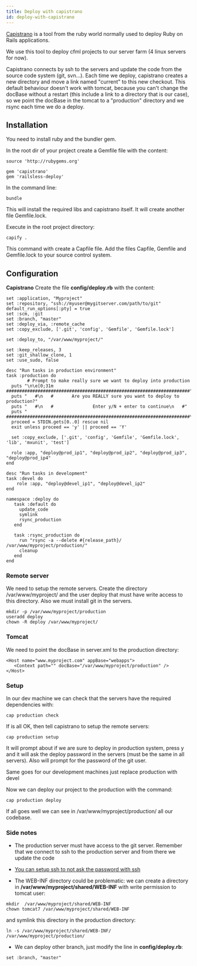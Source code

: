 ```yaml
---
title: Deploy with capistrano
id: deploy-with-capistrano
---
```


[Capistrano](http://www.capistranorb.com/) is a tool from the ruby world normally used to deploy Ruby on Rails applications.

We use this tool to deploy cfml projects to our server farm (4 linux servers for now).

Capistrano connects by ssh to the servers and update the code from the source code system (git, svn...). Each time we deploy, capistrano creates a new directory and move a link named "current" to this new checkout. This default behaviour doesn't work with tomcat, because you can't change the docBase without a restart (this include a link to a directory that is our case), so we point the docBase in the tomcat to a "production" directory and we rsync each time we do a deploy.

## Installation ##

You need to install ruby and the bundler gem.

In the root dir of your project create a Gemfile file with the content:

```lucee
source 'http://rubygems.org'

gem 'capistrano'
gem 'railsless-deploy'
```

In the command line:

```lucee
bundle
```

This will install the required libs and capistrano itself. It will create another file Gemfile.lock.

Execute in the root project directory:

```lucee
capify .
```

This command with create a Capfile file. Add the files Capfile, Gemfile and Gemfile.lock to your source control system.

## Configuration ##

**Capistrano** Create the file **config/deploy.rb** with the content:

```lucee
set :application, "Myproject"
set :repository, "ssh://myuser@mygitserver.com/path/to/git"
default_run_options[:pty] = true
set :scm, :git
set :branch, "master"
set :deploy_via, :remote_cache
set :copy_exclude, ['.git', 'config', 'Gemfile', 'Gemfile.lock']

set :deploy_to, "/var/www/myproject/"

set :keep_releases, 3
set :git_shallow_clone, 1
set :use_sudo, false

desc "Run tasks in production environment"
task :production do
        # Prompt to make really sure we want to deploy into production
  puts "\n\e[0;31m   ######################################################################"
  puts "   #\n   #       Are you REALLY sure you want to deploy to production?"
  puts "   #\n   #               Enter y/N + enter to continue\n   #"
  puts "   ######################################################################\e[0m\n"
  proceed = STDIN.gets[0..0] rescue nil
  exit unless proceed == 'y' || proceed == 'Y'

  set :copy_exclude, ['.git', 'config', 'Gemfile', 'Gemfile.lock', 'lib', 'mxunit', 'test']
  
  role :app, "deploy@prod_ip1", "deploy@prod_ip2", "deploy@prod_ip3", "deploy@prod_ip4"
end

desc "Run tasks in development"
task :devel do
	role :app, "deploy@devel_ip1", "deploy@devel_ip2"
end

namespace :deploy do
   task :default do
     update_code
     symlink
     rsync_production
   end

   task :rsync_production do
     run "rsync -a --delete #{release_path}/ /var/www/myproject/production/"
     cleanup
   end
end
```

### Remote server ###

We need to setup the remote servers. Create the directory /var/www/myproject/ and the user deploy that must have write access to this directory. Also we must install git in the servers.

```lucee
mkdir -p /var/www/myproject/production
useradd deploy
chown -R deploy /var/www/myproject/
```

### Tomcat ###

We need to point the docBase in server.xml to the production directory:

```lucee
<Host name="www.myproject.com" appBase="webapps">
   <Context path="" docBase="/var/www/myproject/production" />
</Host>
```

### Setup ###

In our dev machine we can check that the servers have the required dependencies with:

```lucee
cap production check
```

If is all OK, then tell capistrano to setup the remote servers:

```lucee
cap production setup
```

It will prompt about if we are sure to deploy in production system, press y and it will ask the deploy password in the servers (must be the same in all servers). Also will prompt for the password of the git user.

Same goes for our development machines just replace production with devel

Now we can deploy our project to the production with the command:

```lucee
cap production deploy
```
If all goes well we can see in /var/www/myproject/production/ all our codebase.

### Side notes ###

* The production server must have access to the git server. Remember that we connect to ssh to the production server and from there we update the code

* [You can setup ssh to not ask the password with ssh](http://www.debian-administration.org/articles/152)

* The WEB-INF directory could be problematic: we can create a directory in **/var/www/myproject/shared/WEB-INF** with write permission to tomcat user:

```lucee
mkdir  /var/www/myproject/shared/WEB-INF
chown tomcat7 /var/www/myproject/shared/WEB-INF
```

and symlink this directory in the production directory:

```lucee
ln -s /var/www/myproject/shared/WEB-INF/ /var/www/myproject/production/
```

* We can deploy other branch, just modify the line in **config/deploy.rb**:

```lucee
set :branch, "master"
```

